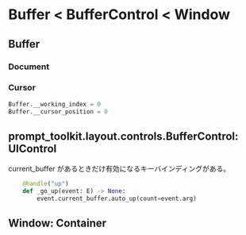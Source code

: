 # Buffer < BufferControl < Window

## Buffer

### Document

### Cursor
        
```py
Buffer.__working_index = 0
Buffer.__cursor_position = 0
```

## prompt_toolkit.layout.controls.BufferControl: UIControl

current_buffer があるときだけ有効になるキーバインディングがある。

```py
    @handle("up")
    def _go_up(event: E) -> None:
        event.current_buffer.auto_up(count=event.arg)
```

## Window: Container
